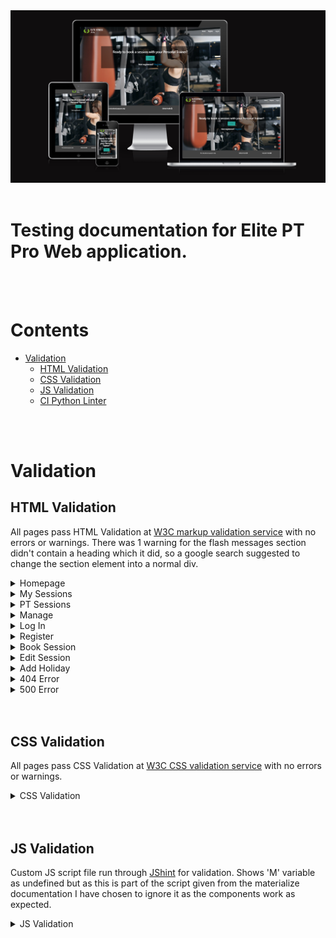 <img src="eliteptpro/docs/readme-images/responsive-mockup.png">
<br><br>

# Testing documentation for Elite PT Pro Web application.
<br><br>

# Contents

* [Validation](#validation)
    * [HTML Validation](#html-validation)
    * [CSS Validation](#css-validation)
    * [JS Validation](#js-validation)
    * [CI Python Linter](#ci-python-linter)

<br><br>

# Validation

## HTML Validation

All pages pass HTML Validation at [W3C markup validation service](https://validator.w3.org/) with no errors or warnings. There was 1 warning for the flash messages section didn't contain a heading which it did, so a google search suggested to change the section element into a normal div.

<details>
<summary>Homepage</summary>
<br>
<img src="eliteptpro/docs/validation-images/homepage-html-checker.png">
</details>
<details>
<summary>My Sessions</summary>
<br>
<img src="eliteptpro/docs/validation-images/my-sessions-html-checker.png">
</details>
<details>
<summary>PT Sessions</summary>
<br>
<img src="eliteptpro/docs/validation-images/pt-sessions-html-checker.png">
</details>
<details>
<summary>Manage</summary>
<br>
<img src="eliteptpro/docs/validation-images/manage-html-checker.png">
</details>
<details>
<summary>Log In</summary>
<br>
<img src="eliteptpro/docs/validation-images/login-html-checker.png">
</details>
<details>
<summary>Register</summary>
<br>
<img src="eliteptpro/docs/validation-images/register-html-checker.png">
</details>
<details>
<summary>Book Session</summary>
<br>
<img src="eliteptpro/docs/validation-images/book-session-html-checker.png">
</details>
<details>
<summary>Edit Session</summary>
<br>
<img src="eliteptpro/docs/validation-images/edit-session-html-checker.png">
</details>
<details>
<summary>Add Holiday</summary>
<br>
<img src="eliteptpro/docs/validation-images/holiday-html-checker.png">
</details>
<details>
<summary>404 Error</summary>
<br>
<img src="eliteptpro/docs/validation-images/error404-html-checker.png">
</details>
<details>
<summary>500 Error</summary>
<br>
<img src="eliteptpro/docs/validation-images/error500-html-checker.png">
</details>
<br><br>

## CSS Validation

All pages pass CSS Validation at [W3C CSS validation service](https://jigsaw.w3.org/css-validator/) with no errors or warnings.

<details>
<summary>CSS Validation</summary>
<br>
<img src="eliteptpro/docs/validation-images/css-validation.png">
</details>
<br><br>

## JS Validation

Custom JS script file run through [JShint](https://jshint.com/) for validation. Shows 'M' variable as undefined but as this is part of the script given from the materialize documentation I have chosen to ignore it as the components work as expected.

<details>
<summary>JS Validation</summary>
<br>
<img src="eliteptpro/docs/validation-images/jshint.png">
</details>
<br><br>
